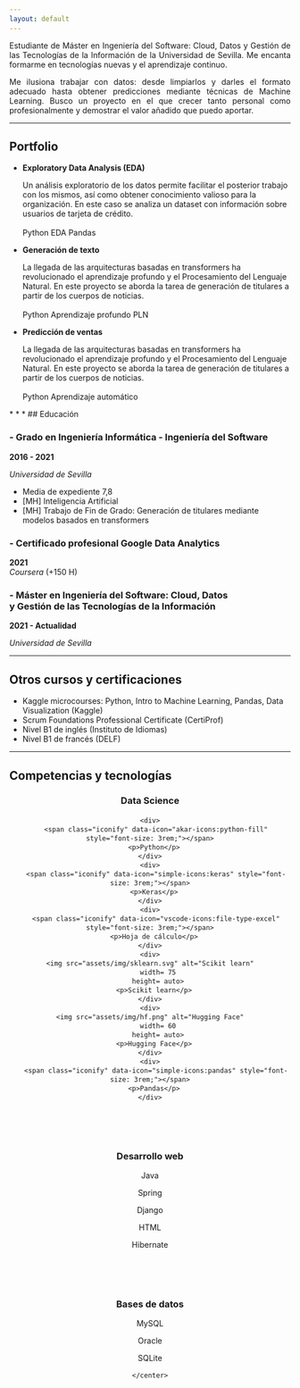 ```yaml
---
layout: default
---
```

<head>
  <script src="https://code.iconify.design/2/2.0.3/iconify.min.js"></script>
</head>

<p style="text-align: justify"> Estudiante de Máster  en Ingeniería del Software: Cloud, Datos y Gestión de las Tecnologías de la Información de la Universidad de Sevilla. Me encanta formarme en tecnologías nuevas y el aprendizaje continuo.</p>

<p style="text-align: justify"> Me ilusiona trabajar con datos: desde limpiarlos y darles el formato adecuado hasta obtener predicciones mediante técnicas de Machine Learning. Busco un proyecto en el que crecer tanto personal como profesionalmente y demostrar el valor añadido que puedo aportar.  </p>

* * *

## Portfolio
<ul>
  <li> <span style="font-weight: bold;"> Exploratory Data Analysis (EDA) </span>
    <p>
    Un análisis exploratorio de los datos permite facilitar el posterior trabajo con los mismos, así como obtener conocimiento valioso para la organización.   En este caso se analiza un dataset con información sobre usuarios de tarjeta de crédito.
    <br/><br/>
      <span class="tag tag-green">Python</span> 
      <span class="tag tag-white">EDA</span> 
      <span class="tag tag-red">Pandas</span> 
    </p>
  </li>

  <li> <span style="font-weight: bold;"> Generación de texto </span>
    <p>
    La llegada de las arquitecturas basadas en transformers ha revolucionado el aprendizaje profundo y el Procesamiento del Lenguaje Natural. En este proyecto se aborda la tarea de generación de titulares a partir de los cuerpos de noticias.
    <br/><br/>
      <span class="tag tag-green">Python</span> 
      <span class="tag tag-blue">Aprendizaje profundo</span> 
      <span class="tag tag-yellow">PLN</span> 
    </p>
  </li>

  <li> <span style="font-weight: bold;"> Predicción de ventas </span>
    <p>
    La llegada de las arquitecturas basadas en transformers ha revolucionado el aprendizaje profundo y el Procesamiento del Lenguaje Natural. En este proyecto se aborda la tarea de generación de titulares a partir de los cuerpos de noticias.
    <br/><br/>
      <span class="tag tag-green">Python</span> 
      <span class="tag tag-pink">Aprendizaje automático</span> 
    </p>
  </li>


</ul>
* * *
## Educación

<p>
  <div class="bloque-left-right">
      <h3> - Grado en Ingeniería Informática - Ingeniería del Software </h3>
      <div style="font-weight:bold">2016 - 2021</div>
  </div>
  <p style="font-style: italic;"> Universidad de Sevilla </p>
  <ul>
    <li>Media de expediente 7,8</li>
    <li>[MH] Inteligencia Artificial</li>
    <li>[MH] Trabajo de Fin de Grado: Generación de titulares mediante modelos basados en transformers</li>
  </ul>
</p>

<p>
  <div class="bloque-left-right">
      <h3> - Certificado profesional Google Data Analytics </h3>
      <div style="font-weight:bold">2021</div>
  </div>
  <span style="font-style: italic;"> Coursera </span > (+150 H)
</p>


<p>
  <div class="bloque-left-right">
      <h3> - Máster en Ingeniería del Software: Cloud, 
      Datos <br>y Gestión de las Tecnologías de la Información</h3>
      <div style="font-weight:bold">2021 - Actualidad</div>
  </div>
  <p style="font-style: italic;"> Universidad de Sevilla </p>
</p>




* * *
## Otros cursos y certificaciones
* Kaggle microcourses: Python, Intro to Machine Learning, Pandas, Data Visualization (Kaggle)
* Scrum Foundations Professional Certificate (CertiProf)
* Nivel B1 de inglés (Instituto de Idiomas)
* Nivel B1 de francés (DELF)


* * *

<section class="resume-section" >
  <div class="resume-section-content">
  <h2>Competencias y tecnologías</h2>
    <center>
      <h3> Data Science </h3>
  <div class="iconbox">
  
    <div>
       <span class="iconify" data-icon="akar-icons:python-fill" style="font-size: 3rem;"></span>
      <p>Python</p>
    </div>
    <div>
       <span class="iconify" data-icon="simple-icons:keras" style="font-size: 3rem;"></span>
      <p>Keras</p>
    </div>
    <div>
       <span class="iconify" data-icon="vscode-icons:file-type-excel" style="font-size: 3rem;"></span>
      <p>Hoja de cálculo</p>
    </div>
    <div>
       <img src="assets/img/sklearn.svg" alt="Scikit learn"   
        width= 75
        height= auto>
      <p>Scikit learn</p>
    </div>
    <div>
       <img src="assets/img/hf.png" alt="Hugging Face"   
        width= 60
        height= auto>
      <p>Hugging Face</p>
    </div>
    <div>
       <span class="iconify" data-icon="simple-icons:pandas" style="font-size: 3rem;"></span>
      <p>Pandas</p>
    </div>
  </div>

<br/><br/><br/>




  <div class="iconbox">
      <h3> Desarrollo web </h3>
    <div>
       <span class="iconify" data-icon="cib:java" style="font-size: 3rem;"></span>
      <p>Java</p>
    </div>
    <div>
       <span class="iconify" data-icon="logos:spring-icon" style="font-size: 3rem;"></span>
      <p>Spring</p>
    </div>
    <div>
       <span class="iconify" data-icon="akar-icons:django-fill" style="font-size: 3rem;"></span>
      <p>Django</p>
    </div>
    <div>
       <span class="iconify" data-icon="akar-icons:html-fill" style="font-size: 3rem;"></span>
      <p>HTML</p>
    </div>
    <div>
       <span class="iconify" data-icon="logos:hibernate" style="font-size: 3rem;"></span>
      <p>Hibernate</p>
    </div>
    </div>

<br/><br/><br/>
 
    
  <div class="iconbox">
     <h3>Bases de datos </h3>
    <div>
       <span class="iconify" data-icon="cib:mysql" style="font-size: 3rem;"></span>
      <p>MySQL</p>
    </div>
    <div>
       <span class="iconify" data-icon="fontisto:oracle" style="font-size: 3rem;"></span>
      <p>Oracle</p>
    </div>
    <div>
       <span class="iconify" data-icon="file-icons:sqlite" style="font-size: 3rem;"></span>
      <p>SQLite</p>
    </div>
    </div>

    </center>
  </div>
</section>

